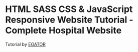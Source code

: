 # HTML SASS CSS & JavaScript Responsive Website Tutorial - Complete Hospital Website

Tutorial by [EGATOR](https://www.youtube.com/watch?v=SvKL_i8A1N8)
